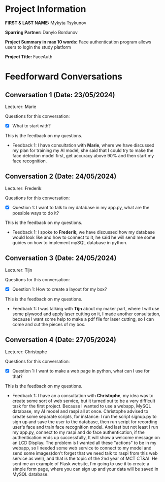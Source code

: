 # Project Information

**FIRST & LAST NAME:** Mykyta Tsykunov

**Sparring Partner:** Danylo Bordunov

**Project Summary in max 10 words:** Face authentication program allows users to login the study platform

**Project Title:** FaceAuth

# Feedforward Conversations

## Conversation 1 (Date: 23/05/2024)

Lecturer: Marie

Questions for this conversation:

- [x] What to start with?

This is the feedback on my questions.

- Feedback 1: I have consultation with **Marie**, where we have discussed my plan for training my AI model, she said that I could try to make the face detecton model first, get accuracy above 90% and then start my face recognition.

## Conversation 2 (Date: 24/05/2024)

Lecturer: Frederik

Questions for this conversation:

- [x] Question 1: I want to talk to my database in my app.py, what are the possible ways to do it?

This is the feedback on my questions.

- Feedback 1: I spoke to **Frederik**, we have discussed how my database would look like and how to connect to it, he said he will send me some guides on how to implement mySQL database in python.

## Conversation 3 (Date: 24/05/2024)

Lecturer: Tijn

Questions for this conversation:

- [x] Question 1: How to create a layout for my box?

This is the feedback on my questions.

- Feedback 1: I was talking with **Tijn** about my maker part, where I will use some plywood and apply laser cutting on it, I made another consultation, because I want some help to make a pdf file for laser cutting, so I can come and cut the pieces of my box.

## Conversation 4 (Date: 27/05/2024)

Lecturer: Christophe

Questions for this conversation:

- [x] Question 1: I want to make a web page in python, what can I use for that?

This is the feedback on my questions.

- Feedback 1: I have an a consultation with **Christophe**, my idea was to create some sort of web service, but it turned out to be a very difficult task for the first project. Because I wanted to use a webapp, MySQL database, my AI model and raspi all at once. Christophe advised to create some separate scripts, for instance: I run the script signup.py to sign up and save the user to the database, then run script for recording user's face and train face recognition model. And last but not least I run my app.py, connect to my raspi and do face authentication, if the authentication ends up successfully, It will show a welcome message on an LCD Display. The problem is I wanted all these "actions" to be in my webapp, so I needed some web service to connect to my model and send some images(don't forget that we need talk to raspi from this web service as well), and that is the topic of the 2nd year of MCT CT&AI. He sent me an example of Flask website, I'm going to use it to create a simple form page, where you can sign up and your data will be saved in MySQL database.
